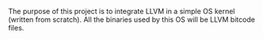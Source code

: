 The purpose of this project is to integrate LLVM in a simple OS kernel (written from scratch). All the binaries used by this OS will be LLVM bitcode files.